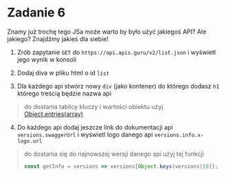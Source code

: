 # Zadanie 6

Znamy już trochę tego JSa może warto by było użyć jakiegoś API? Ale jakiego? Znajdźmy jakieś dla siebie!

1. Zrób zapytanie `GET` do `https://api.apis.guru/v2/list.json` i wyświetl jego wynik w konsoli

2. Dodaj diva w pliku html o id `list`

3. Dla każdego api stwórz nowy `div` (jako kontener) do którego dodasz `h1` którego treścią będzie nazwa api
> do dostania tablicy kluczy i wartości obiektu użyj [Object.entries(array)](https://developer.mozilla.org/en-US/docs/Web/JavaScript/Reference/Global_Objects/Object/entries)

4. Do każdego api dodaj jeszcze link do dokumentacji api `versions.swaggerUrl` i wyświetl logo danego api `versions.info.x-logo.url`
> do dostania się do najnowszej wersji danego api użyj tej funkcji
> ```javascript
> const getInfo = versions => versions[Object.keys(versions)[0]];
> ```
